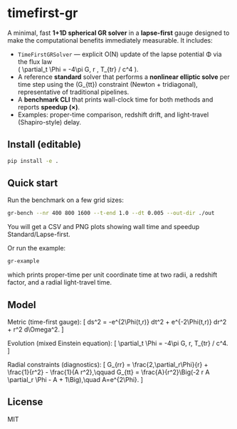 
# timefirst-gr

A minimal, fast **1+1D spherical GR solver** in a **lapse-first** gauge designed to make the
computational benefits immediately measurable. It includes:

- `TimeFirstGRSolver` — explicit O(N) update of the lapse potential Φ via the flux law  
  \( \partial_t \Phi = -4\pi G\, r \, T_{tr} / c^4 \).
- A reference **standard** solver that performs a **nonlinear elliptic solve** per time step using
  the \(G_{tt}\) constraint (Newton + tridiagonal), representative of traditional pipelines.
- A **benchmark CLI** that prints wall-clock time for both methods and reports **speedup (×)**.
- Examples: proper-time comparison, redshift drift, and light-travel (Shapiro-style) delay.

## Install (editable)

```bash
pip install -e .
```

## Quick start

Run the benchmark on a few grid sizes:

```bash
gr-bench --nr 400 800 1600 --t-end 1.0 --dt 0.005 --out-dir ./out
```

You will get a CSV and PNG plots showing wall time and speedup Standard/Lapse-first.

Or run the example:

```bash
gr-example
```

which prints proper-time per unit coordinate time at two radii, a redshift factor, and
a radial light-travel time.

## Model

Metric (time-first gauge):
\[ ds^2 = -e^{2\Phi(t,r)} dt^2 + e^{-2\Phi(t,r)} dr^2 + r^2 d\Omega^2. \]

Evolution (mixed Einstein equation):
\[ \partial_t \Phi = -4\pi G\, r\, T_{tr} / c^4. \]

Radial constraints (diagnostics):
\[
G_{rr} = \frac{2\,\partial_r\Phi}{r} + \frac{1}{r^2} - \frac{1}{A r^2},\qquad
G_{tt} = \frac{A}{r^2}\Big(-2 r A \partial_r \Phi - A + 1\Big),\quad A=e^{2\Phi}.
\]

## License
MIT
